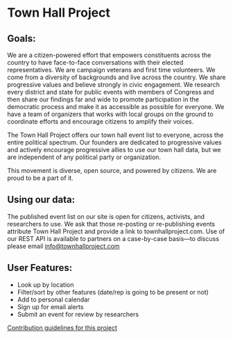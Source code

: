 # Town Hall Project

## Goals:
We are a citizen-powered effort that empowers constituents across the country to have face-to-face conversations with their elected representatives. We are campaign veterans and first time volunteers. We come from a diversity of backgrounds and live across the country. We share progressive values and believe strongly in civic engagement. We research every district and state for public events with members of Congress and then share our findings far and wide to promote participation in the democratic process and make it as accessible as possible for everyone. We have a team of organizers that works with local groups on the ground to coordinate efforts and encourage citizens to amplify their voices.

The Town Hall Project offers our town hall event list to everyone, across the entire political spectrum. Our founders are dedicated to progressive values and actively encourage progressive allies to use our town hall data, but we are independent of any political party or organization.

This movement is diverse, open source, and powered by citizens. We are proud to be a part of it.

## Using our data:
The published event list on our site is open for citizens, activists, and researchers to use. We ask that those re-posting or re-publishing events attribute Town Hall Project and provide a link to townhallproject.com. Use of our REST API is available to partners on a case-by-case basis—to discuss please email info@townhallproject.com

## User Features:
- Look up by location
- Filter/sort by other features (date/rep is going to be present or not)
- Add to personal calendar
- Sign up for email alerts
- Submit an event for review by researchers

[Contribution guidelines for this project](docs/CONTRIBUTING.md)
